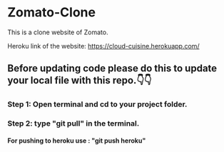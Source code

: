 # Zomato-Clone
This is a clone website of Zomato.

Heroku link of the website: https://cloud-cuisine.herokuapp.com/

## Before updating code please do this to update your local file with this repo.👇👇
### Step 1: Open terminal and cd to your project folder.
### Step 2: type "git pull" in the terminal.

#### For pushing to heroku use : "git push heroku"
